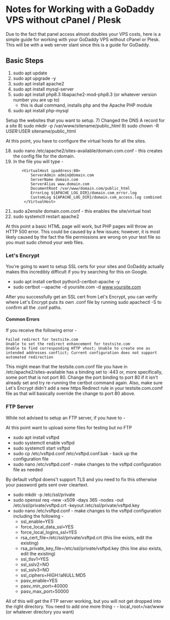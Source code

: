 # Notes for Working with a GoDaddy VPS without cPanel / Plesk

Due to the fact that panel access almost doubles your VPS costs, here is a simple guide for working with your GoDaddy VPS without cPanel or Plesk. This will be with a web server slant since this is a guide for GoDaddy.

## Basic Steps

1) sudo apt update
2) sudo apt upgrade -y
3) sudo apt install apache2
4) sudo apt install mysql-server
5) sudo apt install php8.3 libapache2-mod-php8.3 (or whatever version number you are up to)
   - this is dual command, installs php and the Apache PHP module
6) sudo apt install php-mysql

Setup the websites that you want to setup.
7) Changed the DNS A record for a site
8) sudo mkdir -p /var/www/sitename/public_html
9) sudo chown -R $USER:$USER sitename/public_html

At this point, you have to configure the virtual hosts for all the sites.

18) sudo nano /etc/apache2/sites-available/domain.com.conf - this creates the config file for the domain.
19) In the file you will type -
``` 
       <VirtualHost ipaddress:80>
           ServerAdmin admin@domain.com
           ServerName domain.com
           ServerAlias www.domain.com
           DocumentRoot /var/www/domain.com/public_html
           ErrorLog ${APACHE_LOG_DIR}/domain.com_error.log
           CustomLog ${APACHE_LOG_DIR}/domain.com_access.log combined
        </VirtualHost>
```
21) sudo a2ensite domain.com.conf - this enables the site/virtual host
22) sudo systemctl restart apache2

At this point a basic HTML page will work, but PHP pages will throw an HTTP 500 error. This could be caused by a few issues; however, it is most likely caused by the fact the file permissions are wrong on your test file so you must sudo chmod your web files.

### Let's Encrypt

You're going to want to setup SSL certs for your sites and GoDaddy actually makes this incredibly difficult if you try searching for this on Google.

- sudo apt install certbot python3-certbot-apache -y
- sudo certbot --apache -d yoursite.com -d www.yoursite.com

After you successfully get an SSL cert from Let's Encrypt, you can verify where Let's Encrypt puts its own .conf file by running sudo apachectl -S to confirm all the .conf paths.

#### Common Errors

If you receive the following error - 

```
Failed redirect for testsite.com 
Unable to set the redirect enhancement for testsite.com
Unable to find corresponding HTTP vhost; Unable to create one as intended addresses conflict; Current configuration does not support automated redirection
```

This might mean that the testsite.com.conf file you have in /etc/apache2/sites-available has a binding set to :443 or, more specifically, some port that is not port 80. Change the port binding to port 80 if it isn't already set and try re-running the certbot command again. Also, make sure Let's Encrypt didn't add a new https Redirect rule in your testsite.com.comf file as that will basically override the change to port 80 above.

### FTP Server

While not advised to setup an FTP server, if you have to - 

At this point want to upload some files for testing but no FTP
- sudo apt install vsftpd
- sudo systemctl enable vsftpd
- sudo systemctl start vsftpd
- sudo cp /etc/vsftpd.conf /etc/vsftpd.conf.bak - back up the configuration file
- sudo nano /etc/vsftpd.conf - make changes to the vsftpd configuration file as needed

By default vsftpd doens't support TLS and you need to fix this otherwise your password gets sent over cleartext.

- sudo mkdir -p /etc/ssl/private
- sudo openssl req -new -x509 -days 365 -nodes -out /etc/ssl/private/vsftpd.crt -keyout /etc/ssl/private/vsftpd.key
- sudo nano /etc/vsftpd.conf - make changes to the vsftpd configuration including the following - 
     - ssl_enable=YES
     - force_local_data_ssl=YES
     - force_local_logins_ssl=YES
     - rsa_cert_file=/etc/ssl/private/vsftpd.crt (this line exists, edit the existing)
     - rsa_private_key_file=/etc/ssl/private/vsftpd.key (this line also exists, edit the existing)
     - ssl_tlsv1=YES
     - ssl_sslv2=NO
     - ssl_sslv3=NO
     - ssl_ciphers=HIGH:!aNULL:MD5
     - pasv_enable=YES
     - pasv_min_port=40000
     - pasv_max_port=50000

All of this will get the FTP server working, but you will not get dropped into the right directory. You need to add one more thing - 
      - local_root=/var/www (or whatever directory you want)
